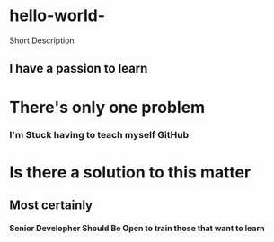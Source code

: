# hello-world-
Short Description 
## I have a passion to learn
# There's only one problem
### I'm Stuck having to teach myself GitHub
# Is there a solution to this matter 
## Most certainly
#### Senior Developher Should Be Open to train those that want to learn

